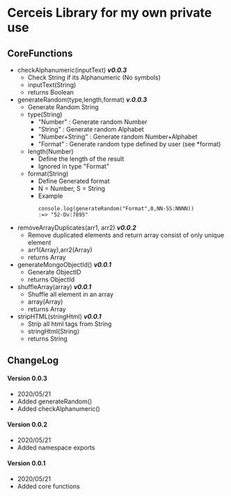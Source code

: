 # Cerceis Library for my own private use

## CoreFunctions
* checkAlphanumeric(inputText) ***v0.0.3***
    * Check String if its Alphanumeric (No symbols)
    * inputText(String)
    * returns Boolean
* generateRandom(type,length,format) ***v.0.0.3***
    * Generate Random String
    * type(String)
        * "Number"        : Generate random Number
        * "String"        : Generate random Alphabet
        * "Number+String" : Generate random Number+Alphabet
        * "Format"        : Generate random type defined by user (see *format)
    * length(Number)
        * Define the length of the result 
        * Ignored in type "Format"
    * format(String)
        * Define Generated format
        * N = Number, S = String
        * Example
            ```
            console.log(generateRandom("Format",0,NN-SS:NNNN))
            :=> "52-Dv:7895"
            ```
* removeArrayDuplicates(arr1, arr2) ***v0.0.2***
    * Remove duplicated elements and return array consist of only unique element
    * arr1(Array),arr2(Array)
    * returns Array
* generateMongoObjectId() ***v0.0.1***
    * Generate ObjectID
    * returns ObjectId
* shuffleArray(array) ***v0.0.1***
    * Shuffle all element in an array
    * array(Array)
    * returns Array
* stripHTML(stringHtml) ***v0.0.1***
    * Strip all html tags from String
    * stringHtml(String)
    * returns String
## ChangeLog
#### Version 0.0.3
* 2020/05/21
* Added generateRandom()
* Added checkAlphanumeric()
#### Version 0.0.2
* 2020/05/21
* Added namespace exports
#### Version 0.0.1
* 2020/05/21
* Added core functions
